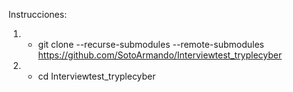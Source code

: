 Instrucciones:

1. - git clone --recurse-submodules --remote-submodules https://github.com/SotoArmando/Interviewtest_tryplecyber
2. - cd Interviewtest_tryplecyber
